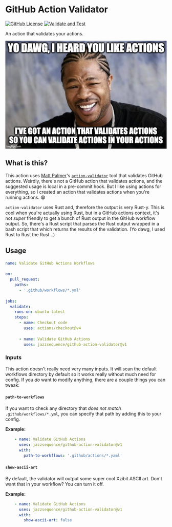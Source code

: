 # GitHub Action Validator

[![GitHub License](https://img.shields.io/github/license/jazzsequence/github-action-validator)](https://github.com/jazzsequence/github-action-validator/blob/main/LICENSE)
[![Validate and Test](https://github.com/jazzsequence/github-action-validator/actions/workflows/test.yml/badge.svg)](https://github.com/jazzsequence/github-action-validator/actions/workflows/test.yml)

An action that validates your actions.

![Yo dawg, I heard you like actions](/assets/yo-dawg.jpg)

## What is this?

This action uses [Matt Palmer](https://github.com/mpalmer)'s [`action-validator`](https://github.com/mpalmer/action-validator) tool that validates GitHub actions. Weirdly, there's not a GitHub action that validates actions, and the suggested usage is local in a pre-commit hook. But I like using actions for everything, so I created an action that validates actions when you're running actions. 😁

`action-validator` uses Rust and, therefore the output is very Rust-y. This is cool when you're actually using Rust, but in a GitHub actions context, it's not _super_ friendly to get a bunch of Rust output in the GitHub workflow output. So, there's a Rust script that parses the Rust output wrapped in a bash script that which returns the results of the validation. (Yo dawg, I used Rust to Rust the Rust...)

## Usage
```yaml
name: Validate GitHub Actions Workflows

on:
  pull_request:
    paths:
      - '.github/workflows/*.yml'

jobs:
  validate:
    runs-on: ubuntu-latest
    steps:
      - name: Checkout code
        uses: actions/checkout@v4

      - name: Validate GitHub Actions
        uses: jazzsequence/github-action-validator@v1
```

### Inputs

This action doesn't really need very many inputs. It will scan the default workflows directory by default so it works really without much need for config. If you _do_ want to modify anything, there are a couple things you can tweak:

#### `path-to-workflows`

If you want to check any directory that _does not match_ `.github/workflows/*.yml`, you can specify that path by adding this to your config. 

**Example:**
```yaml
	- name: Validate GitHub Actions
	  uses: jazzsequence/github-action-validator@v1
	  with:
	    path-to-workflows: '.github/actions/*.yaml'
```

#### `show-ascii-art`

By default, the validator will output some super cool Xzibit ASCII art. Don't want that in your workflow? You can turn it off.

**Example:**
```yaml
	- name: Validate GitHub Actions
	  uses: jazzsequence/github-action-validator@v1
	  with:
	    show-ascii-art: false
```